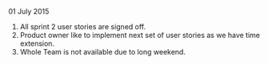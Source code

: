 01 July 2015

1. All sprint 2 user stories are signed off.
2. Product owner like to implement next set of user stories as we have time extension.
3. Whole Team is not available due to long weekend.
